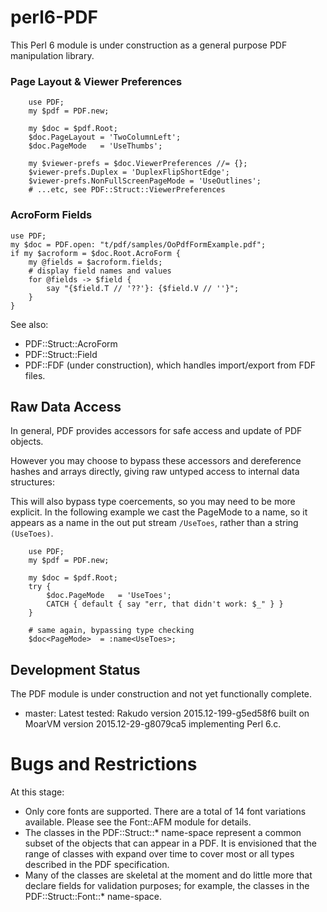 # perl6-PDF

This Perl 6 module is under construction as a general purpose PDF manipulation library.

### Page Layout & Viewer Preferences
```
    use PDF;
    my $pdf = PDF.new;

    my $doc = $pdf.Root;
    $doc.PageLayout = 'TwoColumnLeft';
    $doc.PageMode   = 'UseThumbs';

    my $viewer-prefs = $doc.ViewerPreferences //= {};
    $viewer-prefs.Duplex = 'DuplexFlipShortEdge';
    $viewer-prefs.NonFullScreenPageMode = 'UseOutlines';
    # ...etc, see PDF::Struct::ViewerPreferences
```

### AcroForm Fields

```
use PDF;
my $doc = PDF.open: "t/pdf/samples/OoPdfFormExample.pdf";
if my $acroform = $doc.Root.AcroForm {
    my @fields = $acroform.fields;
    # display field names and values
    for @fields -> $field {
        say "{$field.T // '??'}: {$field.V // ''}";
    }
}

```

See also:
- PDF::Struct::AcroForm
- PDF::Struct::Field
- PDF::FDF (under construction), which handles import/export from FDF files.

## Raw Data Access

In general, PDF provides accessors for safe access and update of PDF objects.

However you may choose to bypass these accessors and dereference hashes and arrays directly, giving raw untyped access to internal data structures:

This will also bypass type coercements, so you may need to be more explicit. In
the following example we cast the PageMode to a name, so it appears as a name
in the out put stream `/UseToes`, rather than a string `(UseToes)`.

```
    use PDF;
    my $pdf = PDF.new;

    my $doc = $pdf.Root;
    try {
        $doc.PageMode   = 'UseToes';
        CATCH { default { say "err, that didn't work: $_" } }
    }

    # same again, bypassing type checking
    $doc<PageMode>  = :name<UseToes>;
```

## Development Status

The PDF module is under construction and not yet functionally complete.

- master: Latest tested: Rakudo version 2015.12-199-g5ed58f6 built on MoarVM version 2015.12-29-g8079ca5
implementing Perl 6.c.

# Bugs and Restrictions
At this stage:
- Only core fonts are supported. There are a total of 14
font variations available. Please see the Font::AFM module for details.
- The classes in the PDF::Struct::* name-space represent a common subset of
the objects that can appear in a PDF. It is envisioned that the range of classes
with expand over time to cover most or all types described in the PDF specification.
- Many of the classes are skeletal at the moment and do little more that declare
fields for validation purposes; for example, the classes in the PDF::Struct::Font::* name-space.
